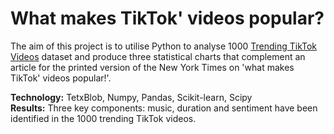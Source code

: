 # What makes TikTok' videos popular?

The aim of this project is to utilise Python to analyse 1000 [Trending TikTok Videos](https://www.kaggle.com/datasets/erikvdven/tiktok-trending-december-2020) dataset and produce three statistical charts that complement an article for the printed version of the New York Times on 'what makes TikTok' videos popular!'. <br />

**Technology:** TetxBlob, Numpy, Pandas, Scikit-learn, Scipy <br />
**Results:** Three key components: music, duration and sentiment have been identified in the 1000 trending TikTok videos. 
